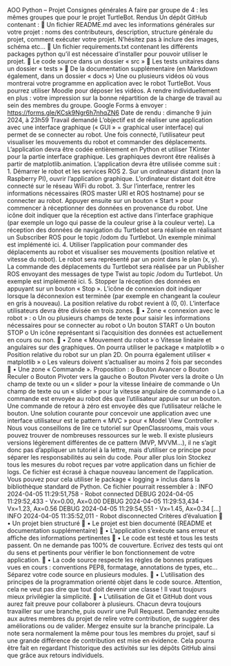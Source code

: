 AOO Python – Projet
Consignes générales
A faire par groupe de 4 : les mêmes groupes que pour le projet TurtleBot.
Rendus
Un dépôt GitHub contenant :

Un fichier README.md avec les informations générales sur votre projet : noms des contributeurs, description, structure générale du projet, comment exécuter votre projet. N’hésitez pas à inclure des images, schéma etc…

Un fichier requirements.txt contenant les différents packages python qu’il est nécessaire d’installer pour pouvoir utiliser le projet.

Le code source dans un dossier « src »

Les tests unitaires dans un dossier « tests »

De la documentation supplémentaire (en Markdown également, dans un dossier « docs »)
Une ou plusieurs vidéos où vous montrerai votre programme en application avec le robot TurtleBot. Vous pourrez utiliser Moodle pour déposer les vidéos.
A rendre individuellement en plus : votre impression sur la bonne répartition de la charge de travail au sein des membres du groupe.
Google Forms à envoyer : https://forms.gle/KCsk9Ngr6h7nhqZN6
Date de rendu : dimanche 9 juin 2024, à 23h59
Travail demandé
L’objectif est de réaliser une application avec une interface graphique (« GUI » = graphical user interface) qui permet de se connecter au robot. Une fois connecté, l’utilisateur peut visualiser les mouvements du robot et commander des déplacements.
L’application devra être codée entièrement en Python et utiliser TKinter pour la partie interface graphique.
Les graphiques devront être réalisés à partir de matplotlib.animation.
L’application devra être utilisée comme suit :
1.
Démarrer le robot et les services ROS
2.
Sur un ordinateur distant (non la Raspberry PI), ouvrir l’application graphique. L’ordinateur distant doit être connecté sur le réseau WiFi du robot.
3.
Sur l’interface, rentrer les informations nécessaires (ROS master URI et ROS hostname) pour se connecter au robot. Appuyer ensuite sur un bouton « Start » pour commencer à réceptionner des données en provenance du robot. Une icône doit indiquer que la réception est active dans l’interface graphique (par exemple un logo qui passe de la couleur grise à la couleur verte). La réception des données de navigation du Turtlebot sera réalisée en réalisant un Subscriber ROS pour le topic /odom du Turtlebot. Un exemple minimal est implémenté ici.
4.
Utiliser l’application pour commander des déplacements au robot et visualiser ses mouvements (position relative et vitesse du robot). Le robot sera représenté par un point dans le plan (x, y). La commande des déplacements du Turtlebot sera réalisée par un Publisher ROS envoyant des messages de type Twist au topic /odom du Turtlebot. Un exemple est implémenté ici.
5.
Stopper la réception des données en appuyant sur un bouton « Stop ». L’icône de connexion doit indiquer lorsque la déconnexion est terminée (par exemple en changeant la couleur en gris à nouveau). La position relative du robot revient à (0, 0).
L’interface utilisateurs devra être divisée en trois zones.

•
Zone « connexion avec le robot » :
o
Un ou plusieurs champs de texte pour saisir les informations nécessaires pour se connecter au robot
o
Un bouton START
o
Un bouton STOP
o
Un icône représentant si l’acquisition des données est actuellement en cours ou non.

•
Zone « Mouvement du robot »
o
Vitesse linéaire et angulaires sur des graphiques. On pourra utiliser le package « matplotlib »
o
Position relative du robot sur un plan 2D. On pourra également utiliser « matplotlib »
o
Les valeurs doivent s’actualiser au moins 2 fois par secondes

•
Une zone « Commande ». Proposition :
o
Bouton Avancer
o
Bouton Reculer
o
Bouton Pivoter vers la gauche
o
Bouton Pivoter vers la droite
o
Un champ de texte ou un « slider » pour la vitesse linéaire de commande
o
Un champ de texte ou un « slider » pour la vitesse angulaire de commande
o
La commande est envoyée au robot dès que l’utilisateur appuie sur un bouton. Une commande de retour à zéro est envoyée dès que l’utilisateur relâche le bouton.
Une solution courante pour concevoir une application avec une interface utilisateur est le pattern « MVC » pour « Model View Controller ». Nous vous conseillons de lire ce tutoriel sur OpenClassrooms, mais vous pouvez trouver de nombreuses ressources sur le web. Il existe plusieurs versions légèrement différentes de ce pattern (MVP, MVVM…), il ne s’agit donc pas d’appliquer un tutoriel à la lettre, mais d’utiliser ce principe pour séparer les responsabilités au sein du code.
Pour aller plus loin
Stockez tous les mesures du robot reçues par votre application dans un fichier de logs. Ce fichier est écrasé à chaque nouveau lancement de l’application. Vous pouvez pour cela utiliser le package « logging » inclus dans la bibliothèque standard de Python.
Ce fichier pourrait ressembler à :
INFO 2024-04-05 11:29:51,758 - Robot connected
DEBUG 2024-04-05 11:29:52,433 - Vx=0.00, Ax=0.00
DEBUG 2024-04-05 11:29:53,434 - Vx=1.23, Ax=0.56
DEBUG 2024-04-05 11:29:54,551 - Vx=1.45, Ax=0.34
[...]
INFO 2024-04-05 11:35:52,011 - Robot disconnected
Critères d’évaluation

•
Un projet bien structuré

•
Le projet est bien documenté (README et documentation supplémentaire)

•
L’application s’exécute sans erreur et affiche des informations pertinentes

•
Le code est testé et tous les tests passent. On ne demande pas 100% de couverture. Ecrivez des tests qui ont du sens et pertinents pour vérifier le bon fonctionnement de votre application.

•
La code source respecte les règles de bonnes pratiques vues en cours : conventions PEP8, formatage, annotations de types, etc… Séparez votre code source en plusieurs modules.

•
L’utilisation des principes de la programmation orienté objet dans le code source. Attention, cela ne veut pas dire que tout doit devenir une classe ! Il vaut toujours mieux privilégier la simplicité.

•
L’utilisation de Git et GitHub dont vous aurez fait preuve pour collaborer à plusieurs. Chacun devra toujours travailler sur une branche, puis ouvrir une Pull Request. Demandez ensuite aux autres membres du projet de relire votre contribution, de suggérer des améliorations ou de valider. Mergez ensuite sur la branche principale.
La note sera normalement la même pour tous les membres du projet, sauf si une grande différence de contribution est mise en évidence. Cela pourra être fait en regardant l’historique des activités sur les dépôts GitHub ainsi que grâce aux retours individuels.

